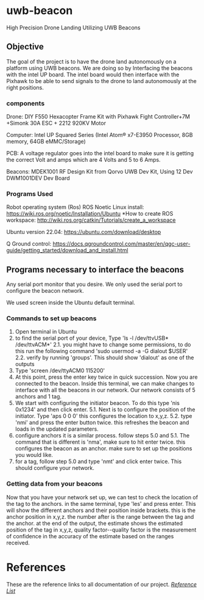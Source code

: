 # uwb-beacon
High Precision Drone Landing Utilizing UWB Beacons

## Objective 

The goal of the project is to have the drone land autonomously on a platform using UWB beacons. We are doing so by Interfacing the beacons with the intel UP board. The intel board would then interface with the Pixhawk to be able to send signals to the drone to land autonomously at the right positions.

### components   

Drone: DIY F550 Hexacopter Frame Kit with Pixhawk Fight Controller+7M +Simonk 30A ESC + 2212 920KV Motor

Computer: Intel UP Squared Series (Intel Atom® x7-E3950 Processor, 8GB memory, 64GB eMMC/Storage) 

PCB: A voltage regulator goes into the intel board to make sure it is getting the correct Volt and amps which are 4 Volts and 5 to 6 Amps.

Beacons: MDEK1001
RF Design Kit from Qorvo
UWB Dev Kit, Using 12 Dev DWM1001DEV Dev Board

### Programs Used
Robot operating system (Ros) 
ROS Noetic Linux install: https://wiki.ros.org/noetic/Installation/Ubuntu
*How to create ROS workspace: http://wiki.ros.org/catkin/Tutorials/create_a_workspace

Ubuntu version 22.04: https://ubuntu.com/download/desktop

Q Ground control: https://docs.qgroundcontrol.com/master/en/qgc-user-guide/getting_started/download_and_install.html

## Programs necessary to interface the beacons

Any serial port monitor that you desire. We only used the serial port to configure the beacon network. 

We used screen inside the Ubuntu default terminal.

### Commands to set up beacons
1. Open terminal in Ubuntu 
2. to find the serial port of your device, Type 'ls -l /dev/ttvUSB* /dev/ttvACM*'
2.1. you might have to change some permissions, to do this run the following command 'sudo usermod -a -G dialout $USER'
2.2. verify by running 'groups'. This should show 'dialout' as one of the outputs
3. Type 'screen /dev/ttyACM0 115200'
4. At this point, press the enter key twice in quick succession. Now you are connected to the beacon. Inside this terminal, we can make changes to interface with all the beacons in our network. Our network consists of 5 anchors and 1 tag. 
5. We start with configuring the initiator beacon. To do this type 'nis 0x1234' and then click enter. 
5.1. Next is to configure the position of the initiator. Type 'aps 0 0 0' this configures the location to x,y,z. 
5.2. type 'nmi' and press the enter button twice. this refreshes the beacon and loads in the updated parameters. 
6. configure anchors it is a similar process. follow steps 5.0 and 5.1. The command that is different is 'nma', make sure to hit enter twice. this configures the beacon as an anchor. make sure to set up the positions you would like. 
7. for a tag, follow step 5.0 and type 'nmt' and click enter twice.
This should configure your network.

### Getting data from your beacons
Now that you have your network set up, we can test to check the location of the tag to the anchors. 
in the same terminal, type 'les' and press enter.
This will show the different anchors and their position inside brackets. this is the anchor position in x,y,z. the number after is the range between the tag and the anchor. at the end of the output, the estimate shows the estimated position of the tag in x,y,z, quality factor--quality factor is the measurement of confidence in the accuracy of the estimate based on the ranges received. 

# References

These are the reference links to all documentation of our project. [*Reference List*](https://github.com/mchang-13/uwb-beacon/blob/main/reference.md)




